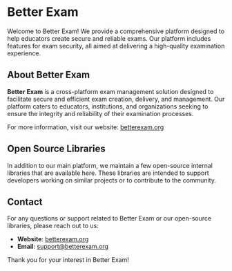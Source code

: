 # Better Exam

Welcome to Better Exam! We provide a comprehensive platform designed to help educators create secure and reliable exams. Our platform includes features for exam security, all aimed at delivering a high-quality examination experience.

## About Better Exam

**Better Exam** is a cross-platform exam management solution designed to facilitate secure and efficient exam creation, delivery, and management. Our platform caters to educators, institutions, and organizations seeking to ensure the integrity and reliability of their examination processes.

For more information, visit our website: [betterexam.org](https://betterexam.org)

## Open Source Libraries

In addition to our main platform, we maintain a few open-source internal libraries that are available here. These libraries are intended to support developers working on similar projects or to contribute to the community.

## Contact

For any questions or support related to Better Exam or our open-source libraries, please reach out to us:

- **Website**: [betterexam.org](https://betterexam.org)
- **Email**: support@betterexam.org

Thank you for your interest in Better Exam!

